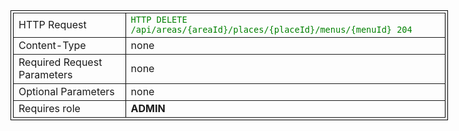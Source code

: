 <table summary="" rules="all" style="border:1px solid black; border-collapse:collapse; width:700px; padding:3px;">
    <tr>
        <td>HTTP Request</td>
        <td><font style="color:green"><code>HTTP DELETE  /api/areas/{areaId}/places/{placeId}/menus/{menuId} 204</code></font>
        </td>
    </tr>
    <tr>
        <td>Content-Type</td>
        <td>none</td>
    </tr>
    <tr>
        <td>Required Request Parameters</td>
        <td>none</td>
    </tr>
    <tr>
        <td>Optional Parameters</td>
        <td>none</td>
    </tr>
    <tr>
        <td>Requires role</td>
        <td><strong>ADMIN</strong></td>
    </tr>
</table>